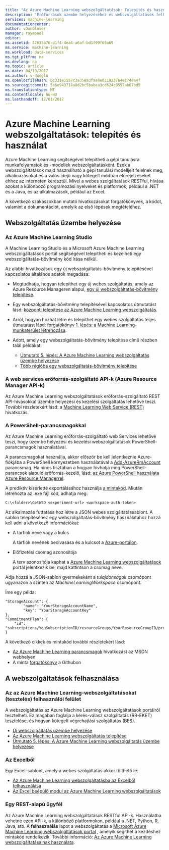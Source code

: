 ```yaml
---
title: "Az Azure Machine Learning webszolgáltatások: Telepítés és használat |} Microsoft Docs"
description: "Erőforrások üzembe helyezéséhez és webszolgáltatások felhasználása."
services: machine-learning
documentationcenter: 
author: vDonGlover
manager: raymondl
editor: 
ms.assetid: 47635376-d1f4-4ea4-a6af-bd1f99f69a69
ms.service: machine-learning
ms.workload: data-services
ms.tgt_pltfrm: na
ms.devlang: na
ms.topic: article
ms.date: 04/19/2017
ms.author: v-donglo
ms.openlocfilehash: bc331e1557c3a35ea3faa8e021923764ec748a4f
ms.sourcegitcommit: 5a6e943718a8d2bc5babea3cd624c0557ab67bd5
ms.translationtype: MT
ms.contentlocale: hu-HU
ms.lasthandoff: 12/01/2017
---
```

# <a name="azure-machine-learning-web-services-deployment-and-consumption"></a>Azure Machine Learning webszolgáltatások: telepítés és használat
Azure Machine Learning segítségével telepítheti a gépi tanulásra munkafolyamatok és -modellek webszolgáltatásként. Ezek a webszolgáltatások majd használható a gépi tanulási modelljeit felelnek meg, alkalmazásokat és a valós idejű vagy kötegelt módban előrejelzéseket ehhez az interneten keresztül. Mivel a webes szolgáltatások RESTful, hívása azokat a különböző programozási nyelveket és platformok, például a .NET és a Java, és az alkalmazások, például az Excel.

A következő szakaszokban mutató hivatkozásokat forgatókönyvek, a kódot, valamint a dokumentációt, amelyik az első lépések megtételéhez.

## <a name="deploy-a-web-service"></a>Webszolgáltatás üzembe helyezése

### <a name="with-azure-machine-learning-studio"></a>Az Azure Machine Learning Studio
A Machine Learning Studio és a Microsoft Azure Machine Learning webszolgáltatások portál segítségével telepítheti és kezelheti egy webszolgáltatás-bővítmény kód írása nélkül.

Az alábbi hivatkozások egy új webszolgáltatás-bővítmény telepítésével kapcsolatos általános adatok megadása:

* Megtudhatja, hogyan telepíthet egy új webes szolgáltatás, amely az Azure Resource Manageren alapul, [egy új webszolgáltatás-bővítmény telepítése](publish-a-machine-learning-web-service.md).
* Egy webszolgáltatás-bővítmény telepítésével kapcsolatos útmutatást lásd: [központi telepítése az Azure Machine Learning webszolgáltatás](publish-a-machine-learning-web-service.md).
* Arról, hogyan hozhat létre és telepíthet egy webes szolgáltatás teljes útmutatást lásd: [forgatókönyv 1. lépés: a Machine Learning-munkaterület létrehozása](walkthrough-1-create-ml-workspace.md).
* Adott, amely egy webszolgáltatás-bővítmény telepítése című részben talál példákat:

  * [Útmutató 5. lépés: A Azure Machine Learning webszolgáltatás üzembe helyezése](walkthrough-5-publish-web-service.md)
  * [Több régióba egy webszolgáltatás-bővítmény telepítése](how-to-deploy-to-multiple-regions.md)

### <a name="with-web-services-resource-provider-apis-azure-resource-manager-apis"></a>A web services erőforrás-szolgáltató API-k (Azure Resource Manager API-k)
Az Azure Machine Learning webszolgáltatások erőforrás-szolgáltató REST API-hívásokkal üzembe helyezési és kezelési szolgáltatás lehetővé teszi. További részletekért lásd: a [Machine Learning Web Service (REST)](/rest/api/machinelearning/index) hivatkozás.

<!-- [Machine Learning Web Service (REST)](https://msdn.microsoft.com/library/azure/mt767538.aspx) reference. -->


### <a name="with-powershell-cmdlets"></a>A PowerShell-parancsmagokkal
Az Azure Machine Learning erőforrás-szolgáltató web Services lehetővé teszi, hogy üzembe helyezési és kezelési webszolgáltatások PowerShell-parancsmagok használatával.

A parancsmagokat használja, akkor először be kell jelentkeznie Azure-fiókjába a PowerShell környezetben használatával a [Add-AzureRmAccount](https://msdn.microsoft.com/library/mt619267.aspx) parancsmag. Ha nincs tisztában a hogyan hívhatja meg PowerShell-parancsok alapuló erőforrás-kezelő, lásd: [az Azure PowerShell használata Azure Resource Managerrel](../../azure-resource-manager/powershell-azure-resource-manager.md#log-in-to-your-azure-account).

A prediktív kísérletté exportálásához használja [a mintakód](https://github.com/ritwik20/AzureML-WebServices). Miután létrehozta az .exe fájl kód, adhatja meg:

    C:\<folder>\GetWSD <experiment-url> <workspace-auth-token>

Az alkalmazás futtatása hoz létre a JSON webes szolgáltatássablont. A sablon telepítéséhez egy webszolgáltatás-bővítmény használatához hozzá kell adni a következő információkat:

* A tárfiók neve vagy a kulcs

    A tárfiók nevének beolvasása és a kulcsot a [Azure-portálon](https://portal.azure.com/).
* Előfizetési csomag azonosítója

    A terv azonosítója kaphat a [Azure Machine Learning webszolgáltatások](https://services.azureml.net) portál jelentkezik be, majd kattintson a csomag neve.

Adja hozzá a JSON-sablon gyermekeként a *tulajdonságok* csomópont ugyanazon a szinten az *MachineLearningWorkspace* csomópont.

Íme egy példa:

    "StorageAccount": {
            "name": "YourStorageAccountName",
            "key": "YourStorageAccountKey"
    },
    "CommitmentPlan": {
        "id": "subscriptions/YouSubscriptionID/resourceGroups/YourResourceGroupID/providers/Microsoft.MachineLearning/commitmentPlans/YourPlanName"
    }

A következő cikkek és mintakód további részletekért lásd:

* [Az Azure Machine Learning parancsmagok](https://msdn.microsoft.com/library/azure/mt767952.aspx) hivatkozást az MSDN webhelyen
* A minta [forgatókönyv](https://github.com/raymondlaghaeian/azureml-webservices-arm-powershell/blob/master/sample-commands.txt) a Githubon

## <a name="consume-the-web-services"></a>A webszolgáltatások felhasználása
### <a name="from-the-azure-machine-learning-web-services-ui-testing"></a>Az az Azure Machine Learning-webszolgáltatásokat (tesztelés) felhasználói felület
A webszolgáltatás az Azure Machine Learning webszolgáltatások portálról tesztelheti. Ez magában foglalja a kérés-válasz szolgáltatás (RR-EKET) tesztelése, és hogyan kötegelt végrehajtási szolgáltatás (BES).

* [Új webszolgáltatás üzembe helyezése](publish-a-machine-learning-web-service.md)
* [Az Azure Machine Learning webszolgáltatás telepítése](publish-a-machine-learning-web-service.md)
* [Útmutató 5. lépés: A Azure Machine Learning webszolgáltatás üzembe helyezése](walkthrough-5-publish-web-service.md)

### <a name="from-excel"></a>Az Excelből
Egy Excel-sablont, amely a webes szolgáltatás akkor tölthető le:

* [Az Azure Machine Learning webszolgáltatásba az Excelből felhasználása](consuming-from-excel.md)
* [Az Excel beépülő modul az Azure Machine Learning webszolgáltatások](excel-add-in-for-web-services.md)

### <a name="from-a-rest-based-client"></a>Egy REST-alapú ügyfél
Az Azure Machine Learning webszolgáltatások RESTful API-k. Használatba vehetné ezen API-k, a különböző platformokon, például a .NET, Python, R, Java, stb. A **felhasználás** lapot a webszolgáltatás a [Microsoft Azure Machine Learning webszolgáltatások portal](https://services.azureml.net) , amelyik segíthet a kezdéshez mintakód rendelkezik. További információ: [Az Azure Machine Learning webszolgáltatásainak használata](consume-web-services.md).
